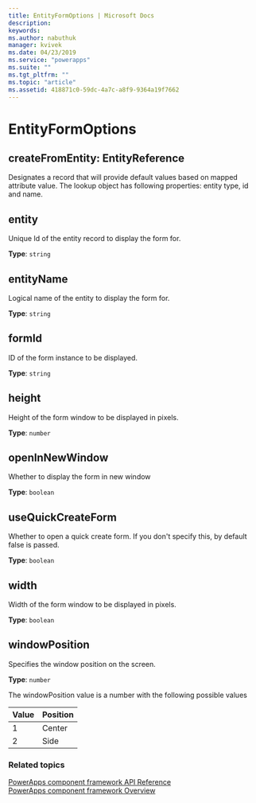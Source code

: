 ```yaml
---
title: EntityFormOptions | Microsoft Docs
description: 
keywords:
ms.author: nabuthuk
manager: kvivek
ms.date: 04/23/2019
ms.service: "powerapps"
ms.suite: ""
ms.tgt_pltfrm: ""
ms.topic: "article"
ms.assetid: 418871c0-59dc-4a7c-a8f9-9364a19f7662
---
```

# EntityFormOptions

## createFromEntity: EntityReference

Designates a record that will provide default values based on mapped attribute value. The lookup object has following properties: entity type, id and name.

## entity

Unique Id of the entity record to display the form for. 

**Type**: `string`

## entityName

Logical name of the entity to display the form for. 

**Type**: `string`

## formId

ID of the form instance to be displayed.

**Type**: `string`

## height

Height of the form window to be displayed in pixels.

**Type**: `number`

## openInNewWindow

Whether to display the form in new window

**Type**: `boolean`

## useQuickCreateForm

Whether to open a quick create form. If you don't specify this, by default false is passed. 

**Type**: `boolean`

## width

Width of the form window to be displayed in pixels.

**Type**: `boolean`

## windowPosition

Specifies the window position on the screen.

**Type**: `number`

The windowPosition value is a number with the following possible values

|Value|Position|
|---|---|
|1|Center|
|2|Side|


### Related topics

[PowerApps component framework API Reference](../reference/index.md)<br/>
[PowerApps component framework Overview](../overview.md)